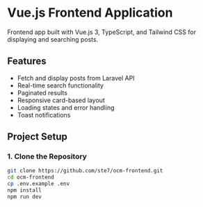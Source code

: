 # Vue.js Frontend Application

Frontend app built with Vue.js 3, TypeScript, and Tailwind CSS for displaying and searching posts.

## Features

- Fetch and display posts from Laravel API
- Real-time search functionality
- Paginated results
- Responsive card-based layout
- Loading states and error handling
- Toast notifications

## Project Setup

### 1. Clone the Repository

```bash
git clone https://github.com/ste7/ocm-frontend.git
cd ocm-frontend
cp .env.example .env
npm install
npm run dev
```
